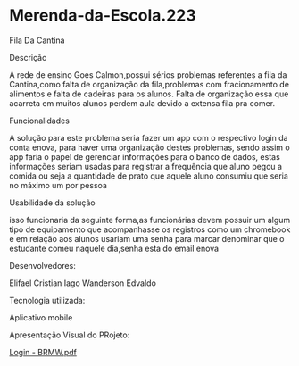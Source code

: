 # Merenda-da-Escola.223
Fila Da Cantina

Descrição

A rede de ensino Goes Calmon,possui sérios problemas referentes a fila da Cantina,como falta de organização da fila,problemas com fracionamento de alimentos e falta de cadeiras para os alunos. Falta de organização essa que acarreta em muitos alunos perdem aula devido a extensa fila pra comer.

Funcionalidades

 A solução para este problema seria fazer um app com o respectivo login da conta enova, para haver uma organização destes problemas, sendo assim o app faria o papel de gerenciar informações para o banco de dados, estas informações seriam usadas para registrar a frequência que aluno pegou a comida ou seja a quantidade de prato que aquele aluno consumiu que seria no máximo um por pessoa
 
 Usabilidade da solução
 
 isso funcionaria da seguinte forma,as funcionárias devem possuir um algum tipo de equipamento que acompanhasse os registros como um chromebook e em relação aos alunos  usariam uma senha para marcar denominar que o estudante comeu naquele dia,senha esta do email enova
 
 Desenvolvedores:
 
 Elifael
 Cristian
 Iago
 Wanderson
 Edvaldo
 
 Tecnologia utilizada:
 
 Aplicativo mobile
 
 Apresentação Visual do PRojeto:
 
 [Login - BRMW.pdf](https://github.com/Iaguinhogameprei/Merenda-da-Escola.223/files/11353107/Login.-.BRMW.pdf)
